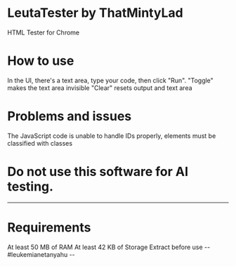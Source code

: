 # LeutaTester by ThatMintyLad
HTML Tester for Chrome
# How to use
In the UI, there's a text area, type your code, then click "Run".
"Toggle" makes the text area invisible
"Clear" resets output and text area
# Problems and issues
The JavaScript code is unable to handle IDs properly, elements must be classified with classes
# Do not use this software for AI testing.
------------------------------------------
# Requirements
At least 50 MB of RAM
At least 42 KB of Storage
Extract before use
-- #leukemianetanyahu --
